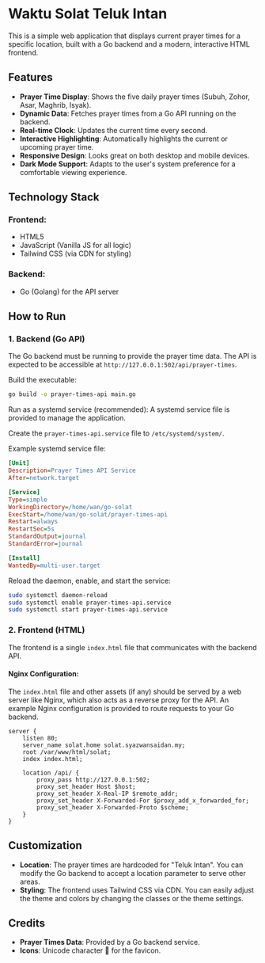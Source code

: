# Waktu Solat Teluk Intan

This is a simple web application that displays current prayer times for a specific location, built with a Go backend and a modern, interactive HTML frontend.

## Features

* **Prayer Time Display**: Shows the five daily prayer times (Subuh, Zohor, Asar, Maghrib, Isyak).
* **Dynamic Data**: Fetches prayer times from a Go API running on the backend.
* **Real-time Clock**: Updates the current time every second.
* **Interactive Highlighting**: Automatically highlights the current or upcoming prayer time.
* **Responsive Design**: Looks great on both desktop and mobile devices.
* **Dark Mode Support**: Adapts to the user's system preference for a comfortable viewing experience.

## Technology Stack

### Frontend:

* HTML5
* JavaScript (Vanilla JS for all logic)
* Tailwind CSS (via CDN for styling)

### Backend:

* Go (Golang) for the API server

## How to Run

### 1. Backend (Go API)

The Go backend must be running to provide the prayer time data. The API is expected to be accessible at `http://127.0.0.1:502/api/prayer-times`.

Build the executable:

```bash
go build -o prayer-times-api main.go
```

Run as a systemd service (recommended):
A systemd service file is provided to manage the application.

Create the `prayer-times-api.service` file to `/etc/systemd/system/`.

Example systemd service file:

```ini
[Unit]
Description=Prayer Times API Service
After=network.target

[Service]
Type=simple
WorkingDirectory=/home/wan/go-solat
ExecStart=/home/wan/go-solat/prayer-times-api
Restart=always
RestartSec=5s
StandardOutput=journal
StandardError=journal

[Install]
WantedBy=multi-user.target
```

Reload the daemon, enable, and start the service:

```bash
sudo systemctl daemon-reload
sudo systemctl enable prayer-times-api.service
sudo systemctl start prayer-times-api.service
```

### 2. Frontend (HTML)

The frontend is a single `index.html` file that communicates with the backend API.

#### Nginx Configuration:

The `index.html` file and other assets (if any) should be served by a web server like Nginx, which also acts as a reverse proxy for the API. An example Nginx configuration is provided to route requests to your Go backend.

```nginx
server {
    listen 80;
    server_name solat.home solat.syazwansaidan.my;
    root /var/www/html/solat;
    index index.html;

    location /api/ {
        proxy_pass http://127.0.0.1:502;
        proxy_set_header Host $host;
        proxy_set_header X-Real-IP $remote_addr;
        proxy_set_header X-Forwarded-For $proxy_add_x_forwarded_for;
        proxy_set_header X-Forwarded-Proto $scheme;
    }
}
```

## Customization

* **Location**: The prayer times are hardcoded for "Teluk Intan". You can modify the Go backend to accept a location parameter to serve other areas.
* **Styling**: The frontend uses Tailwind CSS via CDN. You can easily adjust the theme and colors by changing the classes or the theme settings.

## Credits

* **Prayer Times Data**: Provided by a Go backend service.
* **Icons**: Unicode character 🕌 for the favicon.

